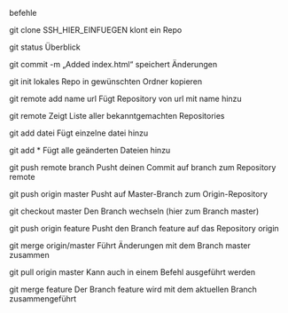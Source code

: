 befehle 

git clone SSH_HIER_EINFUEGEN
klont ein Repo 

git status
Überblick

git commit -m „Added index.html“
speichert Änderungen 

git init
lokales Repo in gewünschten Ordner kopieren

git remote add name url
Fügt Repository von url mit name hinzu

git remote
Zeigt Liste aller bekanntgemachten Repositories

git add datei
Fügt einzelne datei hinzu

git add *
Fügt alle geänderten Dateien hinzu

git push remote branch
Pusht deinen Commit auf branch zum Repository remote

git push origin master
Pusht auf Master-Branch zum Origin-Repository

git checkout master
Den Branch wechseln (hier zum Branch master)

git push origin feature
Pusht den Branch feature auf das Repository origin

git merge origin/master
Führt Änderungen mit dem Branch master zusammen

git pull origin master
Kann auch in einem Befehl ausgeführt werden

git merge feature
Der Branch feature wird mit dem aktuellen Branch zusammengeführt

